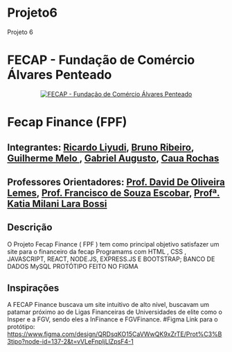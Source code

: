 # Projeto6
Projeto 6

# FECAP - Fundação de Comércio Álvares Penteado

<p align="center">
<a href= "https://www.fecap.br/"><img src="https://encrypted-tbn0.gstatic.com/images?q=tbn:ANd9GcRhZPrRa89Kma0ZZogxm0pi-tCn_TLKeHGVxywp-LXAFGR3B1DPouAJYHgKZGV0XTEf4AE&usqp=CAU" alt="FECAP - Fundação de Comércio Álvares Penteado" border="0"></a>
</p>

# Fecap Finance (FPF)


## Integrantes: <a href="https://github.com/R4cardo">Ricardo Liyudi</a>, <a href="https://github.com/brunosr9">Bruno Ribeiro</a>, <a href="https://github.com/Gume123">Guilherme Melo </a>, <a href="https://github.com/GabrielAugustoT800">Gabriel Augusto</a>, <a href="https://github.com/kauandotexe">Caua Rochas</a>

## Professores Orientadores: <a href="https://www.linkedin.com/in/dolemes/">Prof. David De Oliveira Lemes</a>, <a href="">Prof. Francisco de Souza Escobar</a>, <a href="">Profª. Katia Milani Lara Bossi
</a>

## Descrição
O Projeto Fecap Finance ( FPF ) tem como principal objetivo satisfazer um site para o financeiro da fecap 
Programams com HTML , CSS , JAVASCRIPT, REACT, NODE.JS, EXPRESS.JS E BOOTSTRAP;
BANCO DE DADOS MySQL </a>
PROTÓTIPO FEITO NO FIGMA </a></a>

## Inspirações </a>
A FECAP Finance buscava um site intuitivo de alto nível, buscavam um patamar próximo ao de Ligas Financeiras de Universidades de elite como o Insper e a FGV, sendo eles a InFinance e FGVFinance.
#Figma </a>
Link para o protótipo:
https://www.figma.com/design/QRDsqKO15CaVWwQK9xZrTE/Prot%C3%B3tipo?node-id=137-2&t=vVLeFnpljLlZpsF4-1

